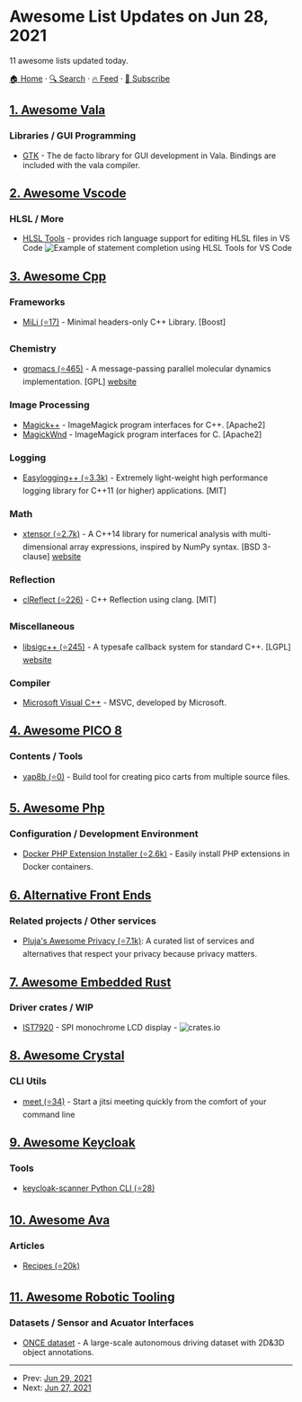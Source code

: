 # Awesome List Updates on Jun 28, 2021

11 awesome lists updated today.

[🏠 Home](/README.md) · [🔍 Search](https://www.trackawesomelist.com/search/) · [🔥 Feed](https://www.trackawesomelist.com/rss.xml) · [📮 Subscribe](https://trackawesomelist.us17.list-manage.com/subscribe?u=d2f0117aa829c83a63ec63c2f&id=36a103854c)



## [1. Awesome Vala](/content/desiderantes/awesome-vala/README.md)

### Libraries / GUI Programming

*   [GTK](https://www.gtk.org/) - The de facto library for GUI development in Vala. Bindings are included with the vala compiler.

## [2. Awesome Vscode](/content/viatsko/awesome-vscode/README.md)

### HLSL / More

*   [HLSL Tools](https://marketplace.visualstudio.com/items?itemName=TimGJones.hlsltools) - provides rich language support for editing HLSL files in VS Code
    ![Example of statement completion using HLSL Tools for VS Code](https://github.com/tgjones/HlslTools/raw/master/src/ShaderTools.VSCode/art/statement-completion.gif)

## [3. Awesome Cpp](/content/fffaraz/awesome-cpp/README.md)

### Frameworks

*   [MiLi (⭐17)](https://github.com/MariadeAnton/MiLi) - Minimal headers-only C++ Library. \[Boost]

### Chemistry

*   [gromacs (⭐465)](https://github.com/gromacs/gromacs) - A message-passing parallel molecular dynamics implementation. \[GPL] [website](http://www.gromacs.org)

### Image Processing

*   [Magick++](https://imagemagick.org/script/magick++.php) - ImageMagick program interfaces for C++. \[Apache2]
*   [MagickWnd](https://imagemagick.org/script/magick-wand.php) - ImageMagick program interfaces for C. \[Apache2]

### Logging

*   [Easylogging++ (⭐3.3k)](https://github.com/amrayn/easyloggingpp) - Extremely light-weight high performance logging library for C++11 (or higher) applications. \[MIT]

### Math

*   [xtensor (⭐2.7k)](https://github.com/xtensor-stack/xtensor) - A C++14 library for numerical analysis with multi-dimensional array expressions, inspired by NumPy syntax. \[BSD 3-clause] [website](https://xtensor-stack.github.io/xtensor)

### Reflection

*   [clReflect (⭐226)](https://github.com/Celtoys/clReflect) - C++ Reflection using clang. \[MIT]

### Miscellaneous

*   [libsigc++ (⭐245)](https://github.com/libsigcplusplus/libsigcplusplus) - A typesafe callback system for standard C++. \[LGPL] [website](https://libsigcplusplus.github.io/libsigcplusplus)

### Compiler

*   [Microsoft Visual C++](https://docs.microsoft.com/en-us/cpp/dotnet/dotnet-programming-with-cpp-cli-visual-cpp?view=msvc-160) - MSVC, developed by Microsoft.

## [4. Awesome PICO 8](/content/pico-8/awesome-PICO-8/README.md)

### Contents / Tools

*   [yap8b (⭐0)](https://github.com/Enerccio/yap8b) - Build tool for creating pico carts from multiple source files.

## [5. Awesome Php](/content/ziadoz/awesome-php/README.md)

### Configuration / Development Environment

*   [Docker PHP Extension Installer (⭐2.6k)](https://github.com/mlocati/docker-php-extension-installer) - Easily install PHP extensions in Docker containers.

## [6. Alternative Front Ends](/content/mendel5/alternative-front-ends/README.md)

### Related projects / Other services

*   [Pluja's Awesome Privacy (⭐7.1k)](https://github.com/pluja/awesome-privacy): A curated list of services and alternatives that respect your privacy because privacy matters.

## [7. Awesome Embedded Rust](/content/rust-embedded/awesome-embedded-rust/README.md)

### Driver crates / WIP

*   [IST7920](https://crates.io/crates/ist7920) - SPI monochrome LCD display - ![crates.io](https://img.shields.io/crates/v/ist7920.svg)

## [8. Awesome Crystal](/content/veelenga/awesome-crystal/README.md)

### CLI Utils

*   [meet (⭐34)](https://github.com/ryanprior/meet) - Start a jitsi meeting quickly from the comfort of your command line

## [9. Awesome Keycloak](/content/thomasdarimont/awesome-keycloak/README.md)

### Tools

*   [keycloak-scanner Python CLI (⭐28)](https://github.com/NeuronAddict/keycloak-scanner)

## [10. Awesome Ava](/content/avajs/awesome-ava/README.md)

### Articles

*   [Recipes (⭐20k)](https://github.com/avajs/ava/tree/main/docs/recipes)

## [11. Awesome Robotic Tooling](/content/protontypes/awesome-robotic-tooling/README.md)

### Datasets / Sensor and Acuator Interfaces

*   [ONCE dataset](https://once-for-auto-driving.github.io/index.html) - A large-scale autonomous driving dataset with 2D&3D object annotations.

---

- Prev: [Jun 29, 2021](/content/2021/06/29/README.md)
- Next: [Jun 27, 2021](/content/2021/06/27/README.md)